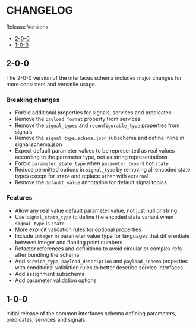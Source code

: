 # CHANGELOG

Release Versions:

- [2-0-0](#2-0-0)
- [1-0-0](#1-0-0)

## 2-0-0

The 2-0-0 version of the interfaces schema includes major changes for more consistent and versatile usage.

### Breaking changes

- Forbid additional properties for signals, services and predicates
- Remove the `payload_format` property from services
- Remove the `signal_types` and `reconfigurable_type` properties from signals
- Remove the `signal_type.schema.json` subschema and define inline in signal.schema.json
- Expect default parameter values to be represented as real values according to the parameter type, not as string
  representations
- Forbid `parameter_state_type` when `parameter_type` is not `state`
- Reduce permitted options in `signal_type` by removing all encoded state types except for `state` and replace `other`
  with `external`
- Remove the `default_value` annotation for default signal topics

### Features

- Allow any real value default parameter value, not just null or string
- Use `signal_state_type` to define the encoded state variant when `signal_type` is `state`
- More explicit validation rules for optional properties
- Include `integer` in parameter value type for languages that differentiate between integer and floating point numbers
- Refactor references and definitions to avoid circular or complex refs after bundling the schema
- Add `service_type`, `payload_description` and `payload_schema` properties with conditional validation rules to better
  describe service interfaces
- Add assignment subschema
- Add parameter validation options

## 1-0-0

Initial release of the common interfaces schema defining parameters, predicates, services and signals.